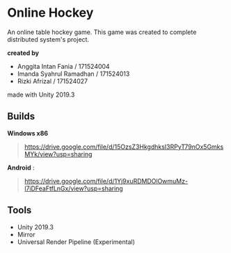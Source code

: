 # Online Hockey

An online table hockey game.
This game was created to complete distributed system's project.

**created by**
- Anggita Intan Fania / 171524004
- Imanda Syahrul Ramadhan / 171524013
- Rizki Afrizal / 171524027

made with Unity 2019.3

## Builds

**Windows x86** 
> https://drive.google.com/file/d/15OzsZ3HkgdhksI3RPyT79nOx5GmksMYk/view?usp=sharing

**Android** : 
>https://drive.google.com/file/d/1Yj9xuRDMDOlOwmuMz-l7iDFeaFtfLnGx/view?usp=sharing

## Tools

- Unity 2019.3
- Mirror
- Universal Render Pipeline (Experimental)
